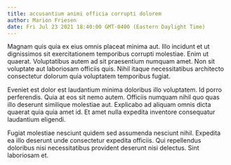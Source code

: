 ```yaml
---
title: accusantium animi officia corrupti dolorem
author: Marion Friesen
date: Fri Jul 23 2021 18:40:00 GMT-0400 (Eastern Daylight Time)
---
```

Magnam quis quia ex eius omnis placeat minima aut. Illo incidunt et ut dignissimos sit exercitationem temporibus corrupti molestiae. Enim ut quaerat. Voluptatibus autem ad sit praesentium numquam amet. Non sit voluptate aut laboriosam officiis quis. Nihil itaque necessitatibus architecto consectetur dolorum quia voluptatem temporibus fugiat.

 Eveniet est dolor est laudantium minima doloribus illo voluptatem. Id porro perferendis. Quia at eos sit nemo autem. Officiis numquam nihil quo quas illo deserunt similique molestiae aut. Explicabo ad aliquam omnis dicta quaerat quia quia amet id. Et amet nulla expedita inventore consequatur laudantium eligendi.

 Fugiat molestiae nesciunt quidem sed assumenda nesciunt nihil. Expedita ea illo deserunt unde consectetur expedita officiis. Qui repellendus doloribus nisi necessitatibus provident deserunt nisi delectus. Sint laboriosam et.